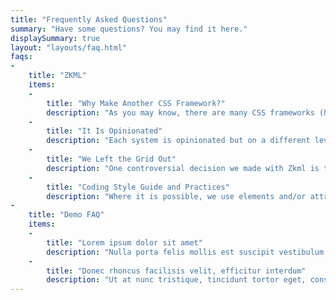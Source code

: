 ```yaml
---
title: "Frequently Asked Questions"
summary: "Have some questions? You may find it here."
displaySummary: true
layout: "layouts/faq.html"
faqs:
-
    title: "ZKML"
    items:
    -
        title: "Why Make Another CSS Framework?"
        description: "As you may know, there are many CSS frameworks (hundreds of them, and a lot of them are not maintained today). Everybody can choose one that suits their work style or project requirements. So why make another one? It is certainly not because we can do it better but because we want to do it our way. We want to be in control and make decisions."
    -
        title: "It Is Opinionated"
        description: "Each system is opinionated but on a different level; this is valid for Zkml too. We don’t want to vote for (strictly) any particular solution (because there is always more than one), but we will show you what we think is the best for us (and maybe for you too). We don’t believe there is a good or bad solution, but we can learn from any of them."
    -
        title: "We Left the Grid Out"
        description: "One controversial decision we made with Zkml is to leave a classical grid system out. Because of the late CSS layout model developments like Flexbox and Grid, we think it can be eliminated; this doesn’t mean that we won’t show you how to make layouts with ease, but we try to make it the modern way."
    -
        title: "Coding Style Guide and Practices"
        description: "Where it is possible, we use elements and/or attributes to style elements, but it is still a class-based framework."
-
    title: "Demo FAQ"
    items:
    -
        title: "Lorem ipsum dolor sit amet"
        description: "Nulla porta felis mollis est suscipit vestibulum. Integer fermentum ullamcorper leo a pulvinar."
    -
        title: "Donec rhoncus facilisis velit, efficitur interdum"
        description: "Ut at nunc tristique, tincidunt tortor eget, consequat magna. Phasellus cursus nisi et orci porttitor feugiat. Etiam porttitor consequat sapien eu elementum. Nulla in interdum enim, non molestie tellus. In id sagittis nulla. Morbi ultrices eros libero, quis vehicula mauris egestas vitae. Fusce varius tortor risus. Aliquam id cursus massa."
---
```

